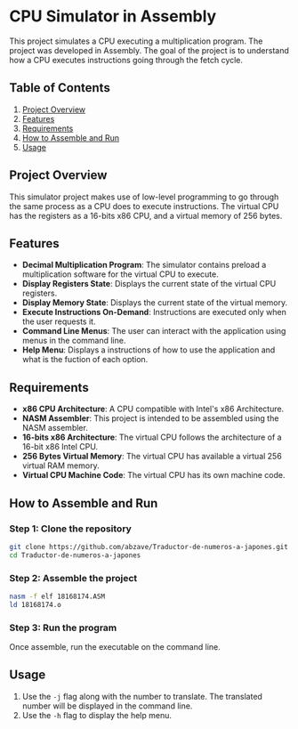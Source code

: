 # CPU Simulator in Assembly

This project simulates a CPU executing a multiplication program. The project was developed in Assembly. The goal of the project is to understand how a CPU executes instructions going through the fetch cycle.

## Table of Contents
1. [Project Overview](#project-overview)
2. [Features](#features)
3. [Requirements](#requirements)
4. [How to Assemble and Run](#how-to-assemble-and-run)
5. [Usage](#usage)

## Project Overview

This simulator project makes use of low-level programming to go through the same process as a CPU does to execute instructions. The virtual CPU has the registers as a 16-bits x86 CPU, and a virtual memory of 256 bytes.

## Features

- **Decimal Multiplication Program**: The simulator contains preload a multiplication software for the virtual CPU to execute.
- **Display Registers State**: Displays the current state of the virtual CPU registers.
- **Display Memory State**: Displays the current state of the virtual memory.
- **Execute Instructions On-Demand**: Instructions are executed only when the user requests it.
- **Command Line Menus**: The user can interact with the application using menus in the command line.
- **Help Menu**: Displays a instructions of how to use the application and what is the fuction of each option.

## Requirements

- **x86 CPU Architecture**: A CPU compatible with Intel's x86 Architecture.
- **NASM Assembler**: This project is intended to be assembled using the NASM assembler.
- **16-bits x86 Architecture**: The virtual CPU follows the architecture of a 16-bit x86 Intel CPU.
- **256 Bytes Virtual Memory**: The virtual CPU has available a virtual 256 virtual RAM memory.
- **Virtual CPU Machine Code**: The virtual CPU has its own machine code.

## How to Assemble and Run

### Step 1: Clone the repository

``` bash
git clone https://github.com/abzave/Traductor-de-numeros-a-japones.git
cd Traductor-de-numeros-a-japones
```

### Step 2: Assemble the project

``` bash
nasm -f elf 18168174.ASM
ld 18168174.o
```

### Step 3: Run the program

Once assemble, run the executable on the command line.

## Usage

1. Use the `-j` flag along with the number to translate. The translated number will be displayed in the command line.
2. Use the `-h` flag to display the help menu.
